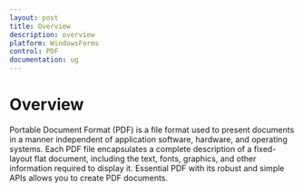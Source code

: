 ```yaml
---
layout: post
title: Overview
description: overview
platform: WindowsForms
control: PDF
documentation: ug
---
```


# Overview

Portable Document Format (PDF) is a file format used to present documents in a manner independent of application software, hardware, and operating systems. Each PDF file encapsulates a complete description of a fixed-layout flat document, including the text, fonts, graphics, and other information required to display it. Essential PDF with its robust and simple APIs allows you to create PDF documents.

